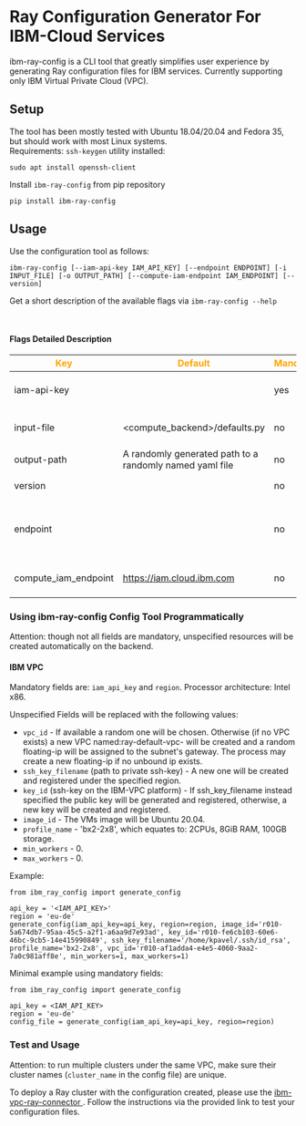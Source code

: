 # Ray Configuration Generator For IBM-Cloud Services

ibm-ray-config is a CLI tool that greatly simplifies user experience by generating Ray configuration files for IBM services.
Currently supporting only IBM Virtual Private Cloud (VPC).

## Setup

The tool has been mostly tested with Ubuntu 18.04/20.04 and Fedora 35, but should work with most Linux systems.   
Requirements: `ssh-keygen` utility installed:
```
sudo apt install openssh-client
```

Install `ibm-ray-config` from pip repository

```
pip install ibm-ray-config
```

## Usage
Use the configuration tool as follows:

```
ibm-ray-config [--iam-api-key IAM_API_KEY] [--endpoint ENDPOINT] [-i INPUT_FILE] [-o OUTPUT_PATH] [--compute-iam-endpoint IAM_ENDPOINT] [--version] 
```

Get a short description of the available flags via ```ibm-ray-config --help```

<br/>

#### Flags Detailed Description

<!--- <img width=125/> is used in the following table to create spacing --->
 |<span style="color:orange">Key|<span style="color:orange">Default|<span style="color:orange">Mandatory|<span style="color:orange">Additional info|
 |---|---|---|---|
 | iam-api-key   | |yes|IBM Cloud API key. To generate a new API Key, adhere to the following [guide](https://www.ibm.com/docs/en/spectrumvirtualizecl/8.1.3?topic=installing-creating-api-key)
 | input-file    |<compute_backend>/defaults.py| no | Existing config file to be used as a template in the configuration process |
 | output-path   |A randomly generated path to a randomly named yaml file | no |A custom location the config file will be written to |
 | version       | | no |Returns ibm-ray-config's package version|
 |endpoint| | no|Geographical location for deployment and scope for available resources by the IBM-VPC service. Endpoint urls are listed <a href="https://cloud.ibm.com/docs/vpc?topic=vpc-creating-a-vpc-in-a-different-region&interface=cli"> here</a>. |
 compute_iam_endpoint|https://iam.cloud.ibm.com|no|Alternative IAM endpoint url for the cloud provider, e.g. https://iam.test.cloud.ibm.com|



### Using ibm-ray-config Config Tool Programmatically
Attention: though not all fields are mandatory, unspecified resources will be created automatically on the backend.

#### IBM VPC

Mandatory fields are: `iam_api_key` and `region`.
Processor architecture: Intel x86.    

Unspecified Fields will be replaced with the following values:     
- `vpc_id` - If available a random one will be chosen.
         Otherwise (if no VPC exists) a new VPC named:ray-default-vpc-<INT> will be created and a random floating-ip will be assigned to the subnet's gateway. The process may create a new floating-ip if no unbound ip exists. 
- `ssh_key_filename` (path to private ssh-key) - A new one will be created and registered under the specified region. 
- `key_id` (ssh-key on the IBM-VPC platform) - If ssh_key_filename instead specified the public key will be generated and registered, otherwise, a new key will be created and registered.   
- `image_id` - The VMs image will be Ubuntu 20.04.
- `profile_name` - 'bx2-2x8', which equates to: 2CPUs, 8GiB RAM, 100GB storage.
- `min_workers` - 0.
- `max_workers` - 0.

Example:
```
from ibm_ray_config import generate_config

api_key = '<IAM_API_KEY>'
region = 'eu-de'
generate_config(iam_api_key=api_key, region=region, image_id='r010-5a674db7-95aa-45c5-a2f1-a6aa9d7e93ad', key_id='r010-fe6cb103-60e6-46bc-9cb5-14e415990849', ssh_key_filename='/home/kpavel/.ssh/id_rsa', profile_name='bx2-2x8', vpc_id='r010-af1adda4-e4e5-4060-9aa2-7a0c981aff8e', min_workers=1, max_workers=1)
```

Minimal example using mandatory fields:

```
from ibm_ray_config import generate_config

api_key = <IAM_API_KEY>
region = 'eu-de'
config_file = generate_config(iam_api_key=api_key, region=region)
```

### Test and Usage 
Attention: to run multiple clusters under the same VPC, make sure their cluster names (`cluster_name` in the config file) are unique.      

To deploy a Ray cluster with the configuration created, please use the <a href="https://github.com/project-codeflare/ibm-vpc-ray-connector"> ibm-vpc-ray-connector </a>. Follow the instructions via the provided link to test your configuration files. 